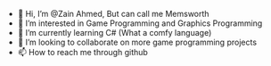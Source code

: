 - 👋 Hi, I’m @Zain Ahmed, But can call me Memsworth
- 👀 I’m interested in Game Programming and Graphics Programming
- 🌱 I’m currently learning C# (What a comfy language)
- 💞️ I’m looking to collaborate on more game programming projects
- 📫 How to reach me through github

<!---
Memsworth/Memsworth is a ✨ special ✨ repository because its `README.md` (this file) appears on your GitHub profile.
You can click the Preview link to take a look at your changes.
--->
